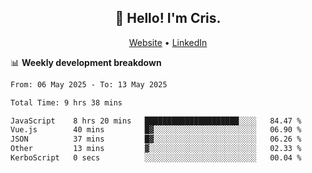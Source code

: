 
<h2 align="center">👋 Hello! I'm Cris.</h2>
<p align="center">
  <a href="https://www.criscunas.dev">Website</a> •
  <a href="https://www.linkedin.com/in/cristophercunas/">LinkedIn</a> 
</p>


📊 **Weekly development breakdown**
<!--START_SECTION:waka-->

```txt
From: 06 May 2025 - To: 13 May 2025

Total Time: 9 hrs 38 mins

JavaScript    8 hrs 20 mins   █████████████████████░░░░   84.47 %
Vue.js        40 mins         █▓░░░░░░░░░░░░░░░░░░░░░░░   06.90 %
JSON          37 mins         █▓░░░░░░░░░░░░░░░░░░░░░░░   06.26 %
Other         13 mins         ▓░░░░░░░░░░░░░░░░░░░░░░░░   02.33 %
KerboScript   0 secs          ░░░░░░░░░░░░░░░░░░░░░░░░░   00.04 %
```

<!--END_SECTION:waka-->
